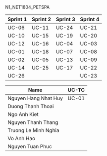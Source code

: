 N1_NET1804_PETSPA


| Sprint 1 | Sprint 2 | Sprint 3 | Sprint 4 |
|----------|----------|----------|----------|
| UC-06     | UC-11    | UC-24    | UC-21    | 
| UC-10    | UC-15    | UC-19    | UC-20    | 
| UC-12    | UC-16    | UC-04    | UC-03     |
| UC-01    | UC-18    | UC-07    | UC-08     |
| UC-02    | UC-05     | UC-13    | UC-09     |
| UC-14    | UC-25    | UC-17    | UC-22    |
| UC-26    |          |          | UC-23    |


| Name |                UC-TC               |
|----------------------|--------------------|
| Nguyen Hang Nhat Huy | UC-01                 | 
| Duong Thanh Thoai    |                    | 
| Ngo Anh Kiet         |                    |
| Nguyen Thanh Thang   |                    |
| Truong Le Minh Nghia |                    |
| Vo Anh Hao           |                    |
| Nguyen Tuan Phuc     |                    |
